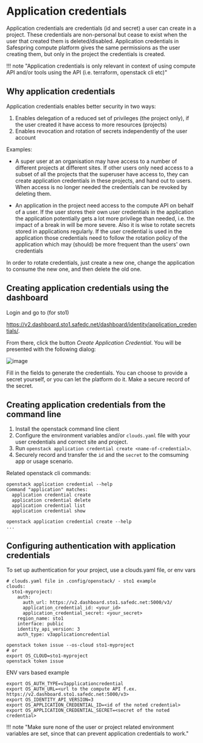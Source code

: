 # Application credentials

Application credentials are credentials (id and secret) a user can create in a
project. These credentials are non-personal but cease to exist when the user
that created them is deleted/disabled. Application credentials in Safespring
compute platform gives the same permissions as the user creating them, but only
in the project the credentials is created.

!!! note "Application credentials is only relevant in context of using compute API and/or tools using the API (i.e. terraform, openstack cli etc)"

## Why application credentials

Application credentials enables better security in two ways:

1. Enables delegation of a reduced set of privileges (the project only), if the
   user created it have access to more resources (projects)
1. Enables revocation and rotation of secrets independently of the user account

Examples:

* A super user at an organisation may have access to a number of different
  projects at different sites. If other users only need access to a subset of
  all the projects that the superuser have access to, they can create application
  credentials in these projects, and hand out to users. When access
  is no longer needed the credentials can be revoked by deleting them.

* An application in the project need access to the compute API on behalf of a
  user. If the user stores their own user credentials in the application the
  application potentially gets a lot more privilege than needed, i.e. the
  impact of a break in will be more severe. Also it is wise to rotate secrets
  stored in applications regularly. If the user credential is used in the
  application those credentials need to follow the rotation policy of the
  application which may (should) be more frequent than the users' own
  credentials

In order to rotate credentials, just create a new one, change the application
to consume the new one, and then delete the old one.

## Creating application credentials using the dashboard

Login and go to (for sto1)

https://v2.dashboard.sto1.safedc.net/dashboard/identity/application_credentials/.

From there, click the button _Create Application Credential_. You will be
presented with the following dialog:

![image](../images/app-creds-dia.png)

Fill in the fields to generate the credentials. You can choose to provide a
secret yourself, or you can let the platform do it. Make a secure record of the
secret.

## Creating application credentials from the command line

1. Install the openstack command line client
1. Configure the environment variables and/or `clouds.yaml` file with your user
   credentials and correct site and project.
1. Run `openstack application credential create <name-of-credential>`.
1. Securely record and transfer the `id` and the `secret` to the comsuming app
   or usage scenario.

Related openstack cli commands:

```
openstack application credential --help
Command "application" matches:
  application credential create
  application credential delete
  application credential list
  application credential show

openstack application credential create --help
...
```

## Configuring authentication with application credentials

To set up authentication for your project, use a clouds.yaml file, or env vars

```
# clouds.yaml file in .config/openstack/ - sto1 example
clouds:
  sto1-myproject:
    auth:
      auth_url: https://v2.dashboard.sto1.safedc.net:5000/v3/
      application_credential_id: <your_id>
      application_credential_secret: <your_secret>
    region_name: sto1
    interface: public
    identity_api_version: 3
    auth_type: v3applicationcredential
```

```
openstack token issue --os-cloud sto1-myproject
# or
export OS_CLOUD=sto1-myproject
openstack token issue
```

ENV vars based example

```
export OS_AUTH_TYPE=v3applicationcredential
export OS_AUTH_URL=<url to the compute API f.ex. https://v2.dashboard.sto1.safedc.net:5000/v3>
export OS_IDENTITY_API_VERSION=3
export OS_APPLICATION_CREDENTIAL_ID=<id of the noted credential>
export OS_APPLICATION_CREDENTIAL_SECRET=<secret of the noted credential>
```

!!! note "Make sure none of the user or project related environment variables are set, since that can prevent application credentials to work."


